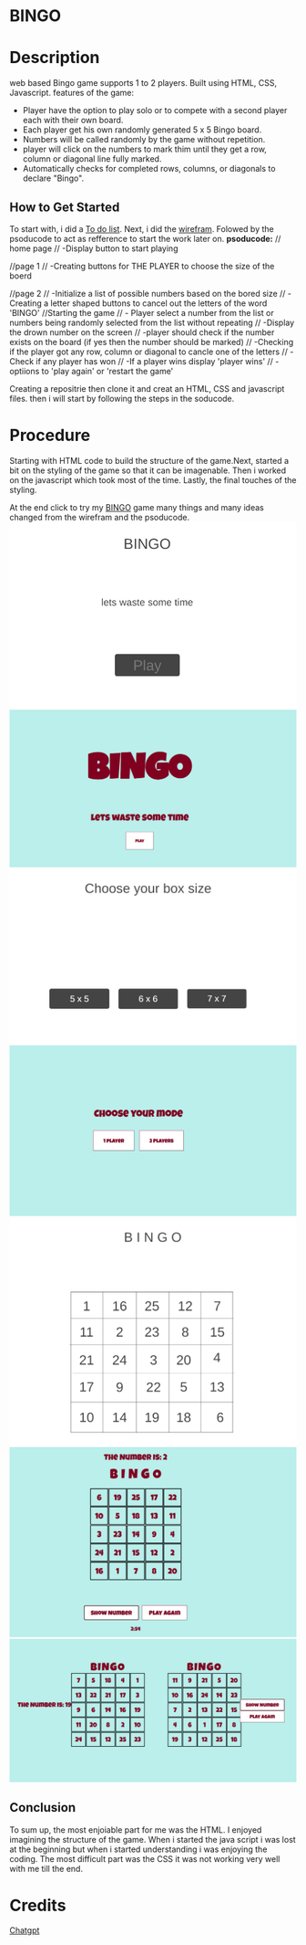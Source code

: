 # BINGO

# Description
web based Bingo game supports 1 to 2 players. Built using HTML, CSS, Javascript. features of the game:
* Player have the option to play solo or to compete with a second player each with their own board.
* Each player get his own randomly generated 5 x 5 Bingo board.
* Numbers will be called randomly by the game without repetition.
* player will click on the numbers to mark thim until they get a row, column or diagonal line fully marked.
* Automatically checks for completed rows, columns, or diagonals to declare "Bingo".

## How to Get Started
To start with, i did a [To do list](https://trello.com/invite/b/686f5b574f570c1d435cf064/ATTIfaff42d135d057f11325792259bb0e5dCB42C017/bingo-list-to-do). Next, i did the [wirefram](https://wireframe.cc/pro/pp/98a717ff5963248). Folowed by the psoducode to act as refference to start the work later on.
**psoducode:**
// home page
// -Display button to start playing

//page 1
// -Creating buttons for THE PLAYER to choose the size of the boerd 

//page 2
// -Initialize a list of possible numbers based on the bored size
// -Creating a letter shaped buttons to cancel out the letters of the word 'BINGO'
//Starting the game
// - Player select a number from the list or numbers being randomly selected from the list without repeating
// -Display the drown number on the screen
// -player should check if the number exists on the board (if yes then the number should be marked)
// -Checking if the player got any row, column or diagonal to cancle one of the letters
// -Check if any player has won 
// -If a player wins display 'player wins'
// -optiions to 'play again' or 'restart the game' 

Creating a repositrie then clone it and creat an HTML, CSS and javascript files. then i will start by following the steps in the soducode.

# Procedure
Starting with HTML code to build the structure of the game.Next, started a bit on the styling of the game so that it can be imagenable. Then i worked on the javascript which took most of the time. Lastly, the final touches of the styling.

At the end click to try my [BINGO](https://bingo-game-s.surge.sh/) game many things and many ideas changed from the wirefram and the psoducode.
![alt text](image-4.png)
![alt text](image.png)
![alt text](image-5.png)
![alt text](image-1.png)
![alt text](image-6.png)
![alt text](image-2.png)
![alt text](image-3.png)

## Conclusion
To sum up, the most enjoiable part for me was the HTML. I enjoyed imagining the structure of the game. When i started the java script i was lost at the beginning but when i started understanding i was enjoying the coding. The most difficult part was the CSS it was not working very well with me till the end.


# Credits
[Chatgpt](http://chatgpt.com/c/686f70b0-5350-8007-8d1e-10fed59104d7)